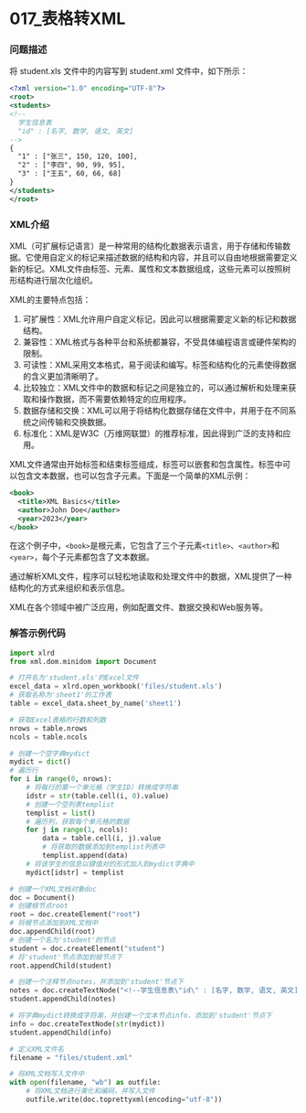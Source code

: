 # 017_表格转XML

### 问题描述

将 student.xls 文件中的内容写到 student.xml 文件中，如下所示：

```xml
<?xml version="1.0" encoding="UTF-8"?>
<root>
<students>
<!--
  学生信息表
  "id" : [名字, 数学, 语文, 英文]
-->
{
  "1" : ["张三", 150, 120, 100],
  "2" : ["李四", 90, 99, 95],
  "3" : ["王五", 60, 66, 68]
}
</students>
</root>
```

### XML介绍

XML（可扩展标记语言）是一种常用的结构化数据表示语言，用于存储和传输数据。它使用自定义的标记来描述数据的结构和内容，并且可以自由地根据需要定义新的标记。XML文件由标签、元素、属性和文本数据组成，这些元素可以按照树形结构进行层次化组织。

XML的主要特点包括：

1. 可扩展性：XML允许用户自定义标记，因此可以根据需要定义新的标记和数据结构。
2. 兼容性：XML格式与各种平台和系统都兼容，不受具体编程语言或硬件架构的限制。
3. 可读性：XML采用文本格式，易于阅读和编写。标签和结构化的元素使得数据的含义更加清晰明了。
4. 比较独立：XML文件中的数据和标记之间是独立的，可以通过解析和处理来获取和操作数据，而不需要依赖特定的应用程序。
5. 数据存储和交换：XML可以用于将结构化数据存储在文件中，并用于在不同系统之间传输和交换数据。
6. 标准化：XML是W3C（万维网联盟）的推荐标准，因此得到广泛的支持和应用。

XML文件通常由开始标签和结束标签组成，标签可以嵌套和包含属性。标签中可以包含文本数据，也可以包含子元素。下面是一个简单的XML示例：

```xml
<book>
  <title>XML Basics</title>
  <author>John Doe</author>
  <year>2023</year>
</book>
```

在这个例子中，`<book>`是根元素，它包含了三个子元素`<title>`、`<author>`和`<year>`，每个子元素都包含了文本数据。

通过解析XML文件，程序可以轻松地读取和处理文件中的数据，XML提供了一种结构化的方式来组织和表示信息。

XML在各个领域中被广泛应用，例如配置文件、数据交换和Web服务等。

### 解答示例代码

```python
import xlrd
from xml.dom.minidom import Document

# 打开名为'student.xls'的Excel文件
excel_data = xlrd.open_workbook('files/student.xls')
# 获取名称为'sheet1'的工作表
table = excel_data.sheet_by_name('sheet1')

# 获取Excel表格的行数和列数
nrows = table.nrows
ncols = table.ncols

# 创建一个空字典mydict
mydict = dict()
# 遍历行
for i in range(0, nrows):
    # 将每行的第一个单元格（学生ID）转换成字符串
    idstr = str(table.cell(i, 0).value)
    # 创建一个空列表templist
    templist = list()
    # 遍历列，获取每个单元格的数据
    for j in range(1, ncols):
        data = table.cell(i, j).value
        # 将获取的数据添加到templist列表中
        templist.append(data)
    # 将该学生的信息以键值对的形式加入到mydict字典中
    mydict[idstr] = templist

# 创建一个XML文档对象doc
doc = Document()
# 创建根节点root
root = doc.createElement("root")
# 将根节点添加到XML文档中
doc.appendChild(root)
# 创建一个名为'student'的节点
student = doc.createElement("student")
# 将'student'节点添加到根节点下
root.appendChild(student)

# 创建一个注释节点notes，并添加到'student'节点下
notes = doc.createTextNode("<!--学生信息表\"id\" : [名字, 数学, 语文, 英文]-->")
student.appendChild(notes)

# 将字典mydict转换成字符串，并创建一个文本节点info，添加到'student'节点下
info = doc.createTextNode(str(mydict))
student.appendChild(info)

# 定义XML文件名
filename = "files/student.xml"

# 将XML文档写入文件中
with open(filename, "wb") as outfile:
    # 将XML文档进行美化和编码，并写入文件
    outfile.write(doc.toprettyxml(encoding="utf-8"))
```